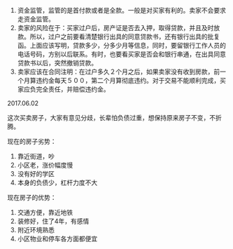 1. 资金监管，监管的是首付款或者是全款。一般是对买家有利的。卖家不会要求走资金监管。
2. 卖家的风险在于：买家过户后，房产证是否去入押，取得贷款，并且及时放款。所以，过户之前要看清楚银行出具的同意贷款书，还有银行出具的批复函。上面应该写明，贷款多少，分多少月等信息，同时，要留银行工作人员的电话号码，方别以后联系。有时，也要看买家是否会和银行串通，在出具同意贷款书以后，突然撤销贷款。
3. 卖家应该在合同注明：在过户多久２个月之后，如果卖家没有收到房款，前一个月算违约金每天５００，第二个月算彻底违约。对于交易不能顺利完成，买家应负完全责任，并赔偿违约金。



2017.06.02

这次买卖房子，大家有意见分歧，长辈怕负债过重，想保持原来房子不变，不折腾。

现在的房子劣势：

1. 靠近街道，吵
2. 小区老，涨价幅度慢
3. 没有好的学区
4. 本身的负债少，杠杆力度不大

现在房子的优势：

1. 交通方便，靠近地铁
2. 装修好，住了4年，有感情
3. 附近环境熟悉
4. 小区物业和停车各方面都便宜